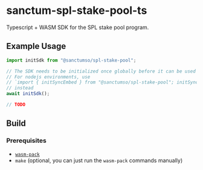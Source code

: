 # sanctum-spl-stake-pool-ts

Typescript + WASM SDK for the SPL stake pool program.

## Example Usage

```ts
import initSdk from "@sanctumso/spl-stake-pool";

// The SDK needs to be initialized once globally before it can be used (idempotent).
// For nodejs environments, use
// `import { initSyncEmbed } from "@sanctumso/spl-stake-pool"; initSyncEmbed();`
// instead
await initSdk();

// TODO
```

## Build

### Prerequisites

- [`wasm-pack`](https://rustwasm.github.io/wasm-pack/)
- `make` (optional, you can just run the `wasm-pack` commands manually)
